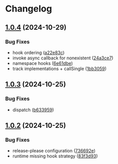 # Changelog

## [1.0.4](https://github.com/cha0s/sylvite/compare/sylvite-v1.0.3...sylvite-v1.0.4) (2024-10-29)


### Bug Fixes

* hook ordering ([a22e83c](https://github.com/cha0s/sylvite/commit/a22e83c20be4c406783bb1396465e937757f2d89))
* invoke async callback for nonexistent ([24a3ce7](https://github.com/cha0s/sylvite/commit/24a3ce768b536a0140c1680d7a2cf44944900e77))
* namespace hooks ([6e61dbe](https://github.com/cha0s/sylvite/commit/6e61dbe5a79977bf6974c227f95369e43d998336))
* track implementations + callSingle ([1bb3059](https://github.com/cha0s/sylvite/commit/1bb30599aeede924a773db303ca56a03c7ec887a))

## [1.0.3](https://github.com/cha0s/sylvite/compare/sylvite-v1.0.2...sylvite-v1.0.3) (2024-10-25)


### Bug Fixes

* dispatch ([b633959](https://github.com/cha0s/sylvite/commit/b6339597f0c878a43a22b965844401f9b435570c))

## [1.0.2](https://github.com/cha0s/sylvite/compare/sylvite-v1.0.1...sylvite-v1.0.2) (2024-10-25)


### Bug Fixes

* release-please configuration ([736692e](https://github.com/cha0s/sylvite/commit/736692ed31bc330f9b52b6bffb2587d62a8d1ae9))
* runtime missing hook strategy ([83f3d93](https://github.com/cha0s/sylvite/commit/83f3d93f9f226cf32e374b5d07595d921b14a074))
